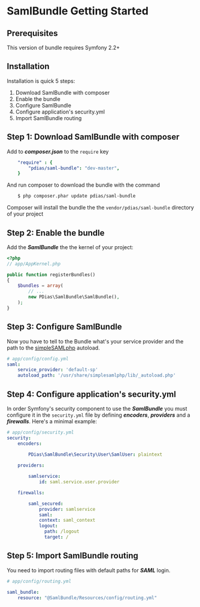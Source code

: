 # SamlBundle Getting Started #

Prerequisites
-------------

This version of bundle requires Symfony 2.2+


Installation
------------

Installation is quick 5 steps:

1. Download SamlBundle with composer
2. Enable the bundle
3. Configure SamlBundle
4. Configure application's security.yml
5. Import SamlBundle routing



Step 1: Download SamlBundle with composer
-------------------------------------------

Add to ***composer.json*** to the `require` key

``` yml
    "require" : {
        "pdias/saml-bundle": "dev-master",
    }
```


And run composer to download the bundle with the command

``` bash
    $ php composer.phar update pdias/saml-bundle
```

Composer will install the bundle the the `vendor/pdias/saml-bundle` directory of your project


Step 2: Enable the bundle
-------------------------

Add the ***SamlBundle*** the the kernel of your project:

``` php
<?php
// app/AppKernel.php

public function registerBundles()
{
    $bundles = array(
        // ...
        new PDias\SamlBundle\SamlBundle(),
    );
}
```


Step 3: Configure SamlBundle
----------------------------

Now you have to tell to the Bundle what's your service provider and the path to the [simpleSAMLphp](https://simplesamlphp.org/ "simpleSAMLphp Web Page") autoload.

``` yaml
# app/config/config.yml
saml:
    service_provider: 'default-sp'
    autoload_path: '/usr/share/simplesamlphp/lib/_autoload.php'
```


Step 4: Configure application's security.yml
--------------------------------------------

In order Symfony's security component to use the ***SamlBundle*** you must configure it in the `security.yml` file by defining ***encoders***, ***providers*** and a ***firewalls***. Here's a minimal example:

``` yaml
# app/config/security.yml
security:
    encoders:

        PDias\SamlBundle\Security\User\SamlUser: plaintext
            
    providers:

        samlservice:
            id: saml.service.user.provider

    firewalls:

        saml_secured:
            provider: samlservice
            saml:
            context: saml_context
            logout:
              path: /logout
              target: /
```

Step 5: Import SamlBundle routing
-----------------------------------

You need to import routing files with default paths for ***SAML*** login.

``` yml
# app/config/routing.yml

saml_bundle:
    resource: "@SamlBundle/Resources/config/routing.yml"

```
